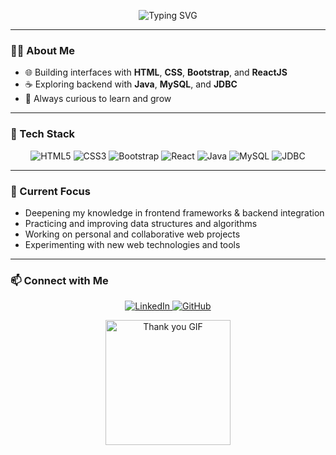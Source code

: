 <p align="center">
  <img src="https://readme-typing-svg.demolab.com?font=Fira+Code&pause=700&color=4B8BBE&center=true&vCenter=true&width=450&lines=Welcome+to+my+GitHub+profile!;Hi%2C+I'm+Riya+Singh+%F0%9F%91%8B;Aspiring+Full+Stack+Web+Developer;Java+Explorer" alt="Typing SVG" />
</p>

---

### 👩‍💻 About Me

- 🌐 Building interfaces with **HTML**, **CSS**, **Bootstrap**, and **ReactJS**
- ☕ Exploring backend with **Java**, **MySQL**, and **JDBC**
- 🚀 Always curious to learn and grow

---

### 🚀 Tech Stack

<p align="center">
  <img src="https://img.shields.io/badge/HTML5-E34F26?style=for-the-badge&logo=html5&logoColor=white" alt="HTML5" />
  <img src="https://img.shields.io/badge/CSS3-1572B6?style=for-the-badge&logo=css3&logoColor=white" alt="CSS3" />
  <img src="https://img.shields.io/badge/Bootstrap-563D7C?style=for-the-badge&logo=bootstrap&logoColor=white" alt="Bootstrap" />
  <img src="https://img.shields.io/badge/React-61DAFB?style=for-the-badge&logo=react&logoColor=black" alt="React" />
  <img src="https://img.shields.io/badge/Java-007396?style=for-the-badge&logo=java&logoColor=white" alt="Java" />
  <img src="https://img.shields.io/badge/MySQL-4479A1?style=for-the-badge&logo=mysql&logoColor=white" alt="MySQL" />
  <img src="https://img.shields.io/badge/JDBC-4B8BBE?style=for-the-badge&logo=java&logoColor=white" alt="JDBC" />
</p>

---

### 🌱 Current Focus

- Deepening my knowledge in frontend frameworks & backend integration
- Practicing and improving data structures and algorithms
- Working on personal and collaborative web projects
- Experimenting with new web technologies and tools


---

### 📫 Connect with Me

<p align="center">
  <a href="https://www.linkedin.com/in/riya-singh-138b352a4">
    <img src="https://img.shields.io/badge/LinkedIn-blue?logo=linkedin&logoColor=white&style=for-the-badge" alt="LinkedIn" />
  </a>
  <a href="https://github.com/riyasingh49">
    <img src="https://img.shields.io/badge/GitHub-181717?logo=github&logoColor=white&style=for-the-badge" alt="GitHub" />
  </a>
</p>

<p align="center">
  <img src="https://media.giphy.com/media/v1.Y2lkPTc5MGI3NjExcXU5dXJtZjBma2l5eHhkbGZqNmlrY3l5d3h2b2txN2Fwa2EwM2t4cSZlcD12MV9naWZzX3NlYXJjaCZjdD1n/26ufnwz3wDUli7GU0/giphy.gif" width="200" alt="Thank you GIF" />
</p>
